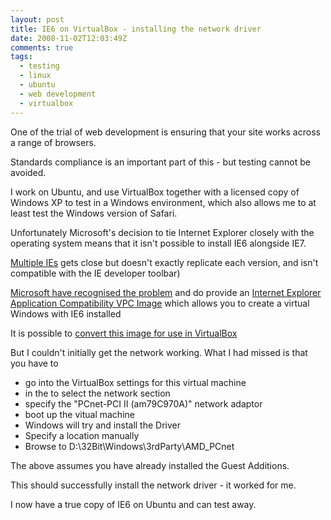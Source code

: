 ```yaml
---
layout: post
title: IE6 on VirtualBox - installing the network driver
date: 2008-11-02T12:03:49Z
comments: true
tags:
  - testing
  - linux
  - ubuntu
  - web development
  - virtualbox
---
```


One of the trial of web development is ensuring that your site works across a range of browsers.

Standards compliance is an important part of this - but testing cannot be avoided.

I work on Ubuntu, and use VirtualBox together with a licensed copy of Windows XP to test in a Windows environment, which also allows me to at least test the Windows version of Safari.

<!--more-->

Unfortunately Microsoft's decision to tie Internet Explorer closely with the operating system means that it isn't possible to install IE6 alongside IE7.

[Multiple IEs](http://tredosoft.com/Multiple_IE) gets close but doesn't exactly replicate each version, and isn't compatible with the IE developer toolbar)

[Microsoft have recognised the problem](http://blogs.msdn.com/ie/archive/2006/11/30/ie6-and-ie7-running-on-a-single-machine.aspx%22)
and do provide an [Internet Explorer Application Compatibility VPC Image](http://blogs.msdn.com/ie/archive/2006/11/30/ie6-and-ie7-running-on-a-single-machine.aspx)
which allows you to create a virtual Windows with IE6 installed

It is possible to [convert this image for use in VirtualBox](http://blog.mozmonkey.com/2008/vpc-ie6-ie7-ie8-on-mac-os-x/)

But I couldn't initially get the network working. What I had missed is that you have to

- go into the VirtualBox settings for this virtual machine
- in the to select the network section
- specify the &quot;PCnet-PCI II (am79C970A)" network adaptor
- boot up the vitual machine
- Windows will try and install the Driver
- Specify a location manually
- Browse to D:\32Bit\Windows\3rdParty\AMD_PCnet

The above assumes you have already installed the Guest Additions.

This should successfully install the network driver - it worked for me.

I now have a true copy of IE6 on Ubuntu and can test away.
